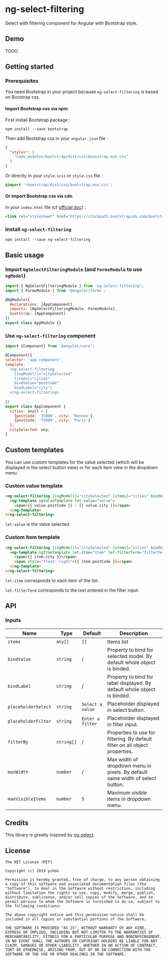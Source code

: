 # ng-select-filtering

Select with filtering component for Angular with Bootstrap style.

## Demo
TODO

## Getting started

### Prerequisites

You need Bootstrap in your project because `ng-select-filtering` is based on Boostrap css.

#### Import Bootstrap css via npm

First install Bootstrap package :

```
npm install --save bootstrap
```

Then add Bootstrap css in your `angular.json` file :
```json
{
  "styles": [
    "node_modules/bootstrap/dist/css/bootstrap.min.css"
  ]
}
```

Or directly in your `style.scss` or `style.css` file :
```css
@import '~bootstrap/dist/css/bootstrap.min.css';
```

#### Or import Bootstrap css via cdn
In your `index.html` file (cf [official doc](https://getbootstrap.com/docs/4.3/getting-started/download/#bootstrapcdn)) :
```html
<link rel="stylesheet" href="https://stackpath.bootstrapcdn.com/bootstrap/4.3.1/css/bootstrap.min.css" integrity="sha384-ggOyR0iXCbMQv3Xipma34MD+dH/1fQ784/j6cY/iJTQUOhcWr7x9JvoRxT2MZw1T" crossorigin="anonymous">
```

### Install `ng-select-filtering`
```
npm install --save ng-select-filtering
```


## Basic usage

### Import `NgSelectFilteringModule` (and `FormsModule` to use `ngModel`)
```js
import { NgSelectFilteringModule } from 'ng-select-filtering';
import { FormsModule } from '@angular/forms';

@NgModule({
  declarations: [AppComponent],
  imports: [NgSelectFilteringModule, FormsModule],
  bootstrap: [AppComponent]
})
export class AppModule {}
```

### Use `ng-select-filtering` component

```js
import {Component} from '@angular/core';

@Component({
selector: 'app-component',
template: `
  <ng-select-filtering
    [(ngModel)]="citySelected"
    [items]="cities"
    bindValue="postCode"
    bindLabel="city">
  </ng-select-filtering>
 `
})
export class AppComponent {
  cities: any[] = [
    {postCode: '35000', city: 'Rennes'},
    {postCode: '75000', city: 'Paris'}
  ];
  citySelected: any;
}
```

## Custom templates
You can use custom templates for the value selected (which will be displayed in the select button view) or for each item view in the dropdown menu.

### Custom value template
```html
<ng-select-filtering [(ngModel)]="citySelected" [items]="cities" bindValue="postCode" bindLabel="city">
  <ng-template ngValueTemplate let-value="value">
    <span>{{ value.postCode }} - {{ value.city }}</span>
  </ng-template>
</ng-select-filtering>
```
`let-value` is the value selected.

### Custom item template
```html
<ng-select-filtering [(ngModel)]="citySelected" [items]="cities" bindValue="postCode" bindLabel="city">
  <ng-template ngItemTemplate let-item="item" let-filterTerm="filterTerm">
    <span>{{ item.city }}</span>
    <span style="float: right">{{ item.postCode }}</span>
  </ng-template>
</ng-select-filtering>
```
`let-item` corresponds to each item of the list.

`let-filterTerm` corresponds to the text entered in the filter input.

## API
### Inputs
Name | Type | Default | Description
--- | --- | --- | ---
`items` | `any[]` | `[]` | Items list
`bindValue` | `string` | / | Property to bind for selected model. By default whole object is binded.
`bindLabel` | `string` | / | Property to bind for label displayed. By default whole object is binded.
`placeholderSelect` | `string` | `Select a value` | Placeholder displayed in select button.
`placeholderFilter` | `string` | `Enter a filter` | Placeholder displayed in filter input.
`filterBy` | `string[]` | / | Properties to use for filtering. By default filter on all object properties.
`maxWidth` | `number` | / | Max width of dropdown menu in pixels. By default same width of select button.
`maxVisibleItems` | `number` | `5` | Maximum visible items in dropdown menu.

## Credits
This library is greatly inspired by  [ng-select](https://github.com/ng-select/ng-select).

## License
```
The MIT License (MIT)

Copyright (c) 2019 pchmn

Permission is hereby granted, free of charge, to any person obtaining a copy of this software and associated documentation files (the "Software"), to deal in the Software without restriction, including without limitation the rights to use, copy, modify, merge, publish, distribute, sublicense, and/or sell copies of the Software, and to permit persons to whom the Software is furnished to do so, subject to the following conditions:

The above copyright notice and this permission notice shall be included in all copies or substantial portions of the Software.

THE SOFTWARE IS PROVIDED "AS IS", WITHOUT WARRANTY OF ANY KIND, EXPRESS OR IMPLIED, INCLUDING BUT NOT LIMITED TO THE WARRANTIES OF MERCHANTABILITY, FITNESS FOR A PARTICULAR PURPOSE AND NONINFRINGEMENT. IN NO EVENT SHALL THE AUTHORS OR COPYRIGHT HOLDERS BE LIABLE FOR ANY CLAIM, DAMAGES OR OTHER LIABILITY, WHETHER IN AN ACTION OF CONTRACT, TORT OR OTHERWISE, ARISING FROM, OUT OF OR IN CONNECTION WITH THE SOFTWARE OR THE USE OR OTHER DEALINGS IN THE SOFTWARE.
```
